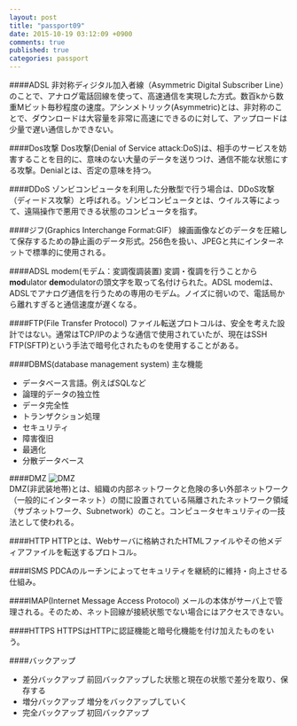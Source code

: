 ```yaml
---
layout: post
title: "passport09"
date: 2015-10-19 03:12:09 +0900
comments: true
published: true
categories: passport
---
```


####ADSL
非対称ディジタル加入者線（Asymmetric Digital Subscriber Line）のことで、アナログ電話回線を使って、高速通信を実現した方式。数百kから数重Mビット毎秒程度の速度。アシンメトリック(Asymmetric)とは、非対称のことで、ダウンロードは大容量を非常に高速にできるのに対して、アップロードは少量で遅い通信しかできない。

####Dos攻撃
Dos攻撃(Denial of Service attack:DoS)は、相手のサービスを妨害することを目的に、意味のない大量のデータを送りつけ、通信不能な状態にする攻撃。Denialとは、否定の意味を持つ。

####DDoS
ゾンビコンピュータを利用した分散型で行う場合は、DDoS攻撃（ディードス攻撃）と呼ばれる。ゾンビコンピュータとは、ウイルス等によって、遠隔操作で悪用できる状態のコンピュータを指す。

####ジフ(Graphics Interchange Format:GIF）
線画画像などのデータを圧縮して保存するための静止画のデータ形式。256色を扱い、JPEGと共にインターネットで標準的に使用される。

####ADSL modem(モデム：変調復調装置)
変調・復調を行うことから**mod**ulator **dem**odulatorの頭文字を取って名付けられた。ADSL modemは、ADSLでアナログ通信を行うための専用のモデム。ノイズに弱いので、電話局から離れすぎると通信速度が遅くなる。

####FTP(File Transfer Protocol)
ファイル転送プロトコルは、安全を考えた設計ではない。通常はTCP/IPのような通信で使用されていたが、現在はSSH FTP(SFTP)という手法で暗号化されたものを使用することがある。

####DBMS(database management system)
主な機能  
- データベース言語。例えばSQLなど  
- 論理的データの独立性  
- データ完全性  
- トランザクション処理  
- セキュリティ  
- 障害復旧  
- 最適化  
- 分散データベース  

####DMZ
![DMZ](https://upload.wikimedia.org/wikipedia/commons/thumb/7/78/Demilitarized_Zone_Diagram.png/220px-Demilitarized_Zone_Diagram.png)  
DMZ(非武装地帯)とは、組織の内部ネットワークと危険の多い外部ネットワーク（一般的にインターネット）の間に設置されている隔離されたネットワーク領域（サブネットワーク、Subnetwork）のこと。コンピュータセキュリティの一技法として使われる。  

####HTTP
HTTPとは、Webサーバに格納されたHTMLファイルやその他メディアファイルを転送するプロトコル。

####ISMS
PDCAのルーチンによってセキュリティを継続的に維持・向上させる仕組み。

####IMAP(Internet Message Access Protocol)
メールの本体がサーバ上で管理される。そのため、ネット回線が接続状態でない場合にはアクセスできない。

####HTTPS
HTTPSはHTTPに認証機能と暗号化機能を付け加えたものをいう。

####バックアップ
- 差分バックアップ
前回バックアップした状態と現在の状態で差分を取り、保存する
- 増分バックアップ
増分をバックアップしていく
- 完全バックアップ
初回バックアップ
